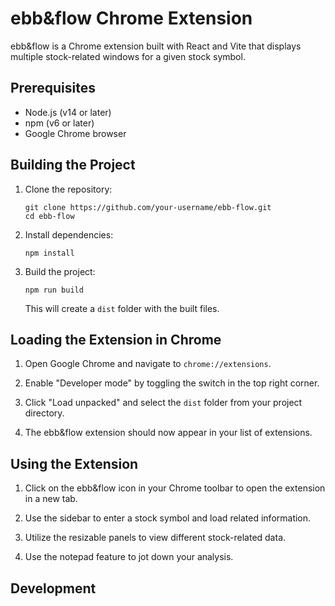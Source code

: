 # ebb&flow Chrome Extension

ebb&flow is a Chrome extension built with React and Vite that displays multiple stock-related windows for a given stock symbol.

## Prerequisites

- Node.js (v14 or later)
- npm (v6 or later)
- Google Chrome browser

## Building the Project

1. Clone the repository:
   ```
   git clone https://github.com/your-username/ebb-flow.git
   cd ebb-flow
   ```

2. Install dependencies:
   ```
   npm install
   ```

3. Build the project:
   ```
   npm run build
   ```

   This will create a `dist` folder with the built files.

## Loading the Extension in Chrome

1. Open Google Chrome and navigate to `chrome://extensions`.

2. Enable "Developer mode" by toggling the switch in the top right corner.

3. Click "Load unpacked" and select the `dist` folder from your project directory.

4. The ebb&flow extension should now appear in your list of extensions.

## Using the Extension

1. Click on the ebb&flow icon in your Chrome toolbar to open the extension in a new tab.

2. Use the sidebar to enter a stock symbol and load related information.

3. Utilize the resizable panels to view different stock-related data.

4. Use the notepad feature to jot down your analysis.

## Development

